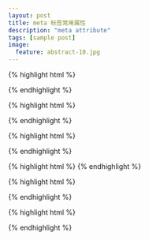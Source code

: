 ```yaml
---
layout: post
title: meta 标签常用属性
description: "meta attribute"
tags: [sample post]
image:
  feature: abstract-10.jpg
---
```




{% highlight html %}
<!-- 页面重定向和刷新：content内的数字代表时间（秒），既多少时间后刷新。如果加url,则会重定向到指定网页（搜索引擎能够自动检测，也很容易被引擎视作误导而受到惩罚）。 -->
<meta http-equiv="refresh" content="0;url=" />
{% endhighlight %}


{% highlight html %}
<!-- 添加到主屏后的标题 -->
<meta name="apple-mobile-web-app-title" content="标题">
{% endhighlight %}

{% highlight html %}
<!-- 隐藏状态栏/设置状态栏颜色：只有在开启WebApp全屏模式时才生效。content的值为default | black | black-translucent 。
 -->
<meta name="apple-mobile-web-app-status-bar-style" content="black-translucent" />
{% endhighlight %}


{% highlight html %}
<meta name="apple-mobile-web-app-capable" content="yes" /> <!-- 启用 WebApp 全屏模式 -->
{% endhighlight %}

<!--more-->


{% highlight html %}
<!-- Windows 8 -->
<meta name="msapplication-TileColor" content="#000"/> <!-- Windows 8 磁贴颜色 -->
<meta name="msapplication-TileImage" content="icon.png"/> <!-- Windows 8 磁贴图标 -->
{% endhighlight %}


{% highlight html %}
<!-- 针对手持设备优化，主要是针对一些老的不识别viewport的浏览器，比如黑莓 -->
<meta name="HandheldFriendly" content="true">
<!-- 微软的老式浏览器 -->
<meta name="MobileOptimized" content="320">
<!-- uc强制竖屏 -->
<meta name="screen-orientation" content="portrait">
<!-- QQ强制竖屏 -->
<meta name="x5-orientation" content="portrait">
<!-- UC强制全屏 -->
<meta name="full-screen" content="yes">
<!-- QQ强制全屏 -->
<meta name="x5-fullscreen" content="true">
<!-- UC应用模式 -->
<meta name="browsermode" content="application">
<!-- QQ应用模式 -->
<meta name="x5-page-mode" content="app">
<!-- windows phone 点击无高光 -->
<meta name="msapplication-tap-highlight" content="no">
{% endhighlight %}